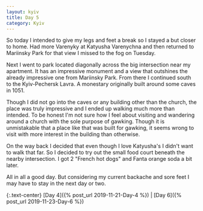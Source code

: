 ```yaml
---
layout: kyiv
title: Day 5
category: Kyiv
---
```


So today I intended to give my legs and feet a break so I stayed a but closer to home. Had more Varenyky at Katyusha Varenychna and then returned to Mariinsky Park for that view I missed to the fog on Tuesday.

Next I went to park located diagonally across the big intersection near my apartment. It has an impressive monument and a view that outshines the already impressive one from Mariinsky Park. From there I continued south to the Kyiv-Pechersk Lavra. A monestary originally built around some caves in 1051.

Though I did not go into the caves or any building other than the church, the place was truly impressive and I ended up walking much more than intended. To be honest I'm not sure how I feel about visiting and wandering around a church with the sole purpose of gawking. Though it is unmistakable that a place like that was built for gawking, it seems wrong to visit with more interest in the building than otherwise.

On the way back I decided that even though I love Katyusha's I didn't want to walk that far. So I decided to try out the small food court beneath the nearby intersection. I got 2 "French hot dogs" and Fanta orange soda a bit later.

All in all a good day. But considering my current backache and sore feet I may have to stay in the next day or two.

{:.text-center}
[Day 4]({% post_url 2019-11-21-Day-4 %}) &#124;
[Day 6]({% post_url 2019-11-23-Day-6 %})